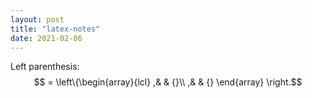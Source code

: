 ```yaml
---
layout: post
title: "latex-notes"
date: 2021-02-06
---
```


Left parenthesis:
$$ = \left\{\begin{array}{lcl} ,& & {}\\ ,& & {} \end{array} \right.$$

